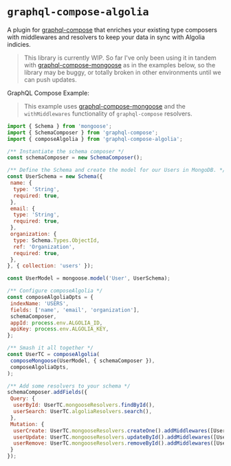 # `graphql-compose-algolia`

A plugin for [graphql-compose](https://github.com/graphql-compose/graphql-compose) that enriches your existing type composers with middlewares and resolvers to keep your data in sync with Algolia indicies.

> This library is currently WIP.
> So far I've only been using it in tandem with [graphql-compose-mongoose](https://github.com/graphql-compose/graphql-compose-mongoose) as in the examples below, so the library may be buggy, or totally broken in other environments until we can push updates.

GraphQL Compose Example:
> This example uses [graphql-compose-mongoose](https://github.com/graphql-compose/graphql-compose-mongoose) and the `withMiddlewares` functionality of `graphql-compose` resolvers.

```js
import { Schema } from 'mongoose';
import { SchemaComposer } from 'graphql-compose';
import { composeAlgolia } from 'graphql-compose-algolia';

/** Instantiate the schema composer */
const schemaComposer = new SchemaComposer();

/** Define the Schema and create the model for our Users in MongoDB. */
const UserSchema = new Schema({
 name: {
  type: 'String',
  required: true,
 },
 email: {
  type: 'String',
  required: true,
 },
 organization: {
  type: Schema.Types.ObjectId,
  ref: 'Organization',
  required: true,
 },
}, { collection: 'users' });

const UserModel = mongoose.model('User', UserSchema);

/** Configure composeAlgolia */
const composeAlgoliaOpts = {
 indexName: 'USERS',
 fields: ['name', 'email', 'organization'],
 schemaComposer,
 appId: process.env.ALGOLIA_ID,
 apiKey: process.env.ALGOLIA_KEY,
};

/** Smash it all together */
const UserTC = composeAlgolia(
 composeMongoose(UserModel, { schemaComposer }),
 composeAlgoliaOpts,
);

/** Add some resolvers to your schema */
schemaComposer.addFields({
 Query: {
  userById: UserTC.mongooseResolvers.findById(),
  userSearch: UserTC.algoliaResolvers.search(),
 },
 Mutation: {
  userCreate: UserTC.mongooseResolvers.createOne().addMiddlewares([UserTC.algoliaMiddlewares.sync]),
  userUpdate: UserTC.mongooseResolvers.updateById().addMiddlewares([UserTC.algoliaMiddlewares.sync]),
  userRemove: UserTC.mongooseResolvers.removeById().addMiddlewares([UserTC.algoliaMiddlewares.remove]),
 }
});
```
